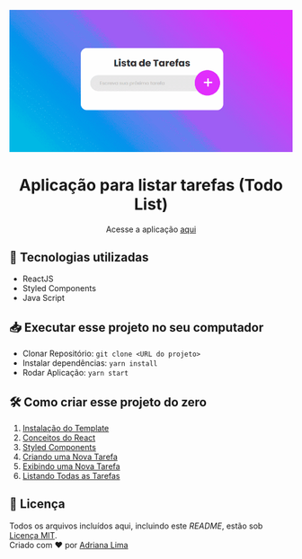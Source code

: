 <p align="center">
  <img src="readme/screen2.gif"/>
</p>

<div align="center">
  <h1 align="center"> Aplicação para listar tarefas (Todo List) </h1>

  Acesse a aplicação [aqui](https://thirsty-mirzakhani-5b8635.netlify.app/)
  


</div>

## 🚀 Tecnologias utilizadas

- ReactJS
- Styled Components
- Java Script

## 📥 Executar esse projeto no seu computador

- Clonar Repositório: `git clone <URL do projeto>`
- Instalar dependências: `yarn install`
- Rodar Aplicação: `yarn start`

## 🛠 Como criar esse projeto do zero

1. [Instalação do Template](https://github.com/dxwebster/Todo-List/wiki/1.-Instala%C3%A7%C3%A3o-do-Template)
2. [Conceitos do React](https://github.com/dxwebster/Todo-List/wiki/2.-Conceitos-do-React)
3. [Styled Components](https://github.com/dxwebster/Todo-List/wiki/3.-Styledd-Components)
4. [Criando uma Nova Tarefa](https://github.com/dxwebster/Todo-List/wiki/4.-Criando-uma-Nova-Tarefa)
5. [Exibindo uma Nova Tarefa](https://github.com/dxwebster/Todo-List/wiki/5.-Exibindo-uma-Nova-Tarefa)
6. [Listando Todas as Tarefas](https://github.com/dxwebster/Todo-List/wiki/6.-Listando-Todas-as-Tarefas)

## 📕 Licença

Todos os arquivos incluídos aqui, incluindo este _README_, estão sob [Licença MIT](./LICENSE).<br>
Criado com ❤ por [Adriana Lima](https://github.com/dxwebster)
